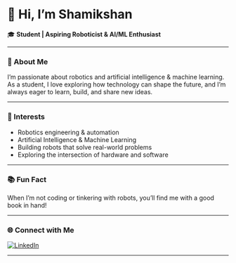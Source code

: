 # 👋 Hi, I’m Shamikshan

🎓 **Student | Aspiring Roboticist & AI/ML Enthusiast**

---

### 🤖 About Me

I’m passionate about robotics and artificial intelligence & machine learning. As a student, I love exploring how technology can shape the future, and I’m always eager to learn, build, and share new ideas.

---

### 🚀 Interests

- Robotics engineering & automation
- Artificial Intelligence & Machine Learning
- Building robots that solve real-world problems
- Exploring the intersection of hardware and software

---

### 📚 Fun Fact

When I’m not coding or tinkering with robots, you’ll find me with a good book in hand!

---

### 🌐 Connect with Me

[![LinkedIn](https://img.shields.io/badge/LinkedIn-Connect-blue?logo=linkedin)](https://www.linkedin.com/in/shamikshan-santhakumar-787977364)

---

<!--
**Shamikshan/Shamikshan** is a ✨ special ✨ repository because its `README.md` (this file) appears on your GitHub profile.
-->
